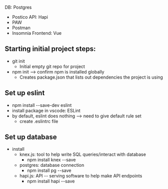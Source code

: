 DB: Postgres
- Postico
API: Hapi
- PAW
- Postman
- Insomnia
Frontend: Vue

## Starting initial project steps:
- git init
    - Initial empty git repo for project
- npm init --> confirm npm is installed globally
    - Creates package.json that lists out dependencies the project is using

## Set up eslint
- npm install --save-dev eslint
- install package in vscode: ESLint
- by default, eslint does nothing --> need to give default rule set
    - create .eslintrc file

## Set up database
- install
    - knex.js: tool to help write SQL queries/interact with database
        - npm install knex --save
    - postgres: database connection
        - npm install pg --save
    - hapi.js: API -- serving software to help make API endpoints 
        - npm install hapi --save

